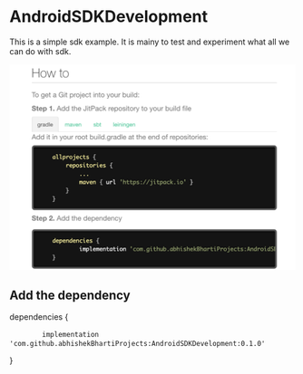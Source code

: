 # AndroidSDKDevelopment
This is a simple sdk example. It is mainy to test and experiment what all we can do with sdk.

![alt text](https://github.com/abhishekBhartiProjects/AndroidSDKDevelopment/blob/master/integration_guideline.png)

## Add the dependency
dependencies {

	        implementation 'com.github.abhishekBhartiProjects:AndroidSDKDevelopment:0.1.0'

}
